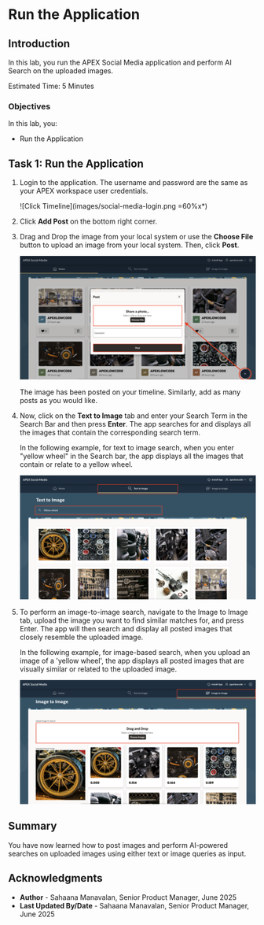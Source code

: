 # Run the Application

## Introduction

In this lab, you run the APEX Social Media application and perform AI Search on the uploaded images.

Estimated Time: 5 Minutes

### Objectives

In this lab, you:

- Run the Application

## Task 1: Run the Application

1. Login to the application. The username and password are the same as your APEX workspace user credentials.

    ![Click Timeline](images/social-media-login.png =60%x*)

2. Click **Add Post** on the bottom right corner.

3. Drag and Drop the image from your local system or use the **Choose File** button to upload an image from your local system. Then, click **Post**.

    ![Click Timeline](images/add-post.png " ")

    The image has been posted on your timeline. Similarly, add as many posts as you would like.

4. Now, click on the **Text to Image** tab and enter your Search Term in the Search Bar and then press **Enter**. The app searches for and displays all the images that contain the corresponding search term.

    In the following example, for text to image search, when you enter "yellow wheel" in the Search bar, the app displays all the images that contain or relate to a yellow wheel.

    ![Click Timeline](images/img-class.png " ")

5. To perform an image-to-image search, navigate to the Image to Image tab, upload the image you want to find similar matches for, and press Enter. The app will then search and display all posted images that closely resemble the uploaded image.

    In the following example, for image-based search, when you upload an image of a 'yellow wheel', the app displays all posted images that are visually similar or related to the uploaded image.

    ![Click Timeline](images/image-detect.png " ")

## Summary

You have now learned how to post images and perform AI-powered searches on uploaded images using either text or image queries as input.

## Acknowledgments

- **Author** - Sahaana Manavalan, Senior Product Manager, June 2025
- **Last Updated By/Date** - Sahaana Manavalan, Senior Product Manager, June 2025

